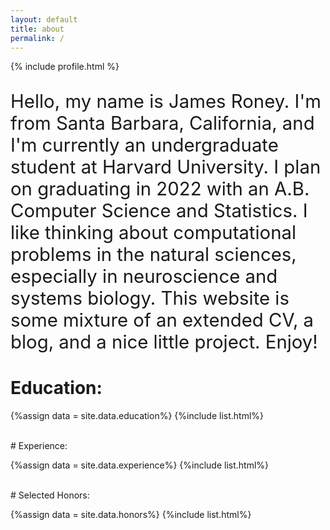 ```yaml
---
layout: default
title: about
permalink: /
---
```



<div class="row">
  <div class="col-md-3 mt-4 ml-10">
      {% include profile.html %}
  </div>
  <div class="col-md-8 mt-4 offset-md-1">
      <p style="font-size: 22pt;">Hello, my name is James Roney. I'm from Santa Barbara, California, and I'm currently an undergraduate student at Harvard University. I plan on graduating in 2022 with an A.B. Computer Science and Statistics. I like thinking about computational problems in the natural sciences, especially in neuroscience and systems biology. This website is some mixture of an extended CV, a blog, and a nice little project. Enjoy!</p>
  </div>
</div>

# Education:

{%assign data = site.data.education%}
{%include list.html%}
 
<br>
# Experience:

{%assign data = site.data.experience%}
{%include list.html%}

<br>
# Selected Honors:

{%assign data = site.data.honors%}
{%include list.html%}
